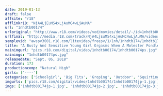 ```yaml
---
date: 2019-01-13
draft: false
affsite: "r18"
afflinkr18: "NjA4LjEuMS4xLjAuMC4wLjAuMA"
url: "1nhdtb00174"
urloriginal: "http://www.r18.com/videos/vod/movies/detail/-/id=1nhdtb00174"
urlfinal: "http://media.r18.com/track/NjA4LjEuMS4xLjAuMC4wLjAuMA/videos/vod/movies/detail/-/id=1nhdtb00174"
samplevid: "awspv3001.r18.com/litevideo/freepv/1/1nh/1nhdtb174/1nhdtb174_dmb_w.mp4"
title: "A Busty And Sensitive Young Girl Orgasms When A Molester Fondles Her Nipples In The Rain"
mainimgurl: "pics.r18.com/digital/video/1nhdtb00174/1nhdtb00174ps.jpg"
mainimgs: "1nhdtb00174ps.jpg"
releasedate: "Sept. 06, 2018"
duration: 173
productioncomp: "Natural High"
girls: ['----']
categories: ['Schoolgirl', 'Big Tits', 'Groping', 'Outdoor', 'Squirting', 'Hi-Def']
imgurls: ['pics.r18.com/digital/video/1nhdtb00174/1nhdtb00174jp-1.jpg', 'pics.r18.com/digital/video/1nhdtb00174/1nhdtb00174jp-2.jpg', 'pics.r18.com/digital/video/1nhdtb00174/1nhdtb00174jp-3.jpg', 'pics.r18.com/digital/video/1nhdtb00174/1nhdtb00174jp-4.jpg', 'pics.r18.com/digital/video/1nhdtb00174/1nhdtb00174jp-5.jpg', 'pics.r18.com/digital/video/1nhdtb00174/1nhdtb00174jp-6.jpg', 'pics.r18.com/digital/video/1nhdtb00174/1nhdtb00174jp-7.jpg', 'pics.r18.com/digital/video/1nhdtb00174/1nhdtb00174jp-8.jpg', 'pics.r18.com/digital/video/1nhdtb00174/1nhdtb00174jp-9.jpg', 'pics.r18.com/digital/video/1nhdtb00174/1nhdtb00174jp-10.jpg', 'pics.r18.com/digital/video/1nhdtb00174/1nhdtb00174jp-11.jpg', 'pics.r18.com/digital/video/1nhdtb00174/1nhdtb00174jp-12.jpg', 'pics.r18.com/digital/video/1nhdtb00174/1nhdtb00174jp-13.jpg', 'pics.r18.com/digital/video/1nhdtb00174/1nhdtb00174jp-14.jpg', 'pics.r18.com/digital/video/1nhdtb00174/1nhdtb00174jp-15.jpg', 'pics.r18.com/digital/video/1nhdtb00174/1nhdtb00174jp-16.jpg', 'pics.r18.com/digital/video/1nhdtb00174/1nhdtb00174jp-17.jpg', 'pics.r18.com/digital/video/1nhdtb00174/1nhdtb00174jp-18.jpg', 'pics.r18.com/digital/video/1nhdtb00174/1nhdtb00174jp-19.jpg', 'pics.r18.com/digital/video/1nhdtb00174/1nhdtb00174jp-20.jpg']
imgs: ['1nhdtb00174jp-1.jpg', '1nhdtb00174jp-2.jpg', '1nhdtb00174jp-3.jpg', '1nhdtb00174jp-4.jpg', '1nhdtb00174jp-5.jpg', '1nhdtb00174jp-6.jpg', '1nhdtb00174jp-7.jpg', '1nhdtb00174jp-8.jpg', '1nhdtb00174jp-9.jpg', '1nhdtb00174jp-10.jpg', '1nhdtb00174jp-11.jpg', '1nhdtb00174jp-12.jpg', '1nhdtb00174jp-13.jpg', '1nhdtb00174jp-14.jpg', '1nhdtb00174jp-15.jpg', '1nhdtb00174jp-16.jpg', '1nhdtb00174jp-17.jpg', '1nhdtb00174jp-18.jpg', '1nhdtb00174jp-19.jpg', '1nhdtb00174jp-20.jpg']
---
```

